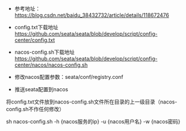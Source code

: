 - 参考地址：
https://blog.csdn.net/baidu_38432732/article/details/118672476

- config.txt下载地址
https://github.com/seata/seata/blob/develop/script/config-center/config.txt

- nacos-config.sh下载地址
https://github.com/seata/seata/blob/develop/script/config-center/nacos/nacos-config.sh

- 修改nacos配置参数：seata/conf/registry.conf

- 推送seata配置到nacos

将config.txt文件放到nacos-config.sh文件所在目录的上一级目录（nacos-config.sh不作任何修改）

sh nacos-config.sh -h {nacos服务的ip} -u {nacos用户名} -w {nacos密码}